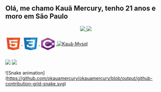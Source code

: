 ## Olá, me chamo Kauã Mercury, tenho 21 anos e moro em São Paulo
<div align="center">
   <a href="https://github.com/okauamercury">
   <img height="180em" src="https://github-readme-stats.vercel.app/api?username=okauamercury&show_icons=true&theme=dark&include_all_commits=true&count_private=true"/>
   <img height="180em" src="https://github-readme-stats.vercel.app/api/top-langs/?username=okauamercury&layout=compact&langs_count=7&theme=dark"/>
 </div>
       

<div style="display: inline_block"><br>
                     <img align="center" alt="Kauã-HTML" height="40" width="50" src="https://raw.githubusercontent.com/devicons/devicon/master/icons/html5/html5-original.svg">
                     <img align="center" alt="Kauã-CSS" height="40" width="50" src="https://raw.githubusercontent.com/devicons/devicon/master/icons/css3/css3-original.svg">
                     <img align="center" alt="Kauã-Csharp" height="40" width="50" src="https://raw.githubusercontent.com/devicons/devicon/master/icons/csharp/csharp-original.svg">
                  	 <img align="center" alt= "Kauã-Mysql" heigth="40" width="50" src="https://img.shields.io/badge/MySQL-00000F?style=for-the-badge&logo=mysql&logoColor=white"
</div>

##
<div>
  <a href="https://www.linkedin.com/in/kauã-mercury-509a4529a" target="_blank"><img src="https://img.shields.io/badge/-LinkedIn-%230077B5?style=for-the-badge&logo=linkedin&logoColor=white" target="_blank"></a> 
    <a href = "mailto:contatookauamercury@gmail.com"><img src="https://img.shields.io/badge/-Gmail-%23333?style=for-the-badge&logo=gmail&logoColor=white" target="_blank"></a>

   ![Snake animation] (https://github.com/okauamercury/okauamercury/blob/output/github-contribution-grid-snake.svg)
<div> 


